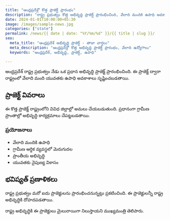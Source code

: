 ```yaml
---
title: "ఆంధ్రప్రదేశ్లో కొత్త ప్రాజెక్ట్ ప్రారంభం"
description: "రాష్ట్ర ప్రభుత్వం కొత్త అభివృద్ధి ప్రాజెక్ట్ ప్రారంభించింది, వేలాది మందికి ఉపాధి అవకాశాలు సృష్టించబడతాయి."
date: 2024-01-01T10:00:00+05:30
image: /images/sample-news.jpg
categories: ["state"]
permalink: /news/{{ date | date: "%Y/%m/%d" }}/{{ title | slug }}/
seo:
  meta_title: "ఆంధ్రప్రదేశ్ అభివృద్ధి ప్రాజెక్ట్ - తాజా వార్తలు"
  meta_description: "ఆంధ్రప్రదేశ్లో కొత్త అభివృద్ధి ప్రాజెక్ట్ ప్రారంభం, వేలాది ఉద్యోగాలు"
  keywords: "ఆంధ్రప్రదేశ్, అభివృద్ధి, ప్రాజెక్ట్, ఉపాధి"

---
```


ఆంధ్రప్రదేశ్ రాష్ట్ర ప్రభుత్వం నేడు ఒక ప్రధాన అభివృద్ధి ప్రాజెక్ట్ ప్రారంభించింది. ఈ ప్రాజెక్ట్ ద్వారా రాష్ట్రంలో వేలాది మంది యువతకు ఉపాధి అవకాశాలు సృష్టించబడతాయి.

## ప్రాజెక్ట్ వివరాలు

ఈ కొత్త ప్రాజెక్ట్ రాష్ట్రంలోని వివిధ జిల్లాల్లో అమలు చేయబడుతుంది. ప్రధానంగా గ్రామీణ ప్రాంతాల్లో అభివృద్ధి కార్యక్రమాలు చేపట్టబడతాయి.

### ప్రయోజనాలు

* వేలాది మందికి ఉపాధి
* గ్రామీణ ఆర్థిక వ్యవస్థలో మెరుగుదల
* ప్రాంతీయ అభివృద్ధి
* యువతకు నైపుణ్య వికాసం

## భవిష్యత్ ప్రణాళికలు

రాష్ట్ర ప్రభుత్వం మరో ఐదు ప్రాజెక్టులను ప్రారంభించనున్నట్లు ప్రకటించింది. ఈ ప్రాజెక్టులన్నీ రాష్ట్ర అభివృద్ధికి దోహదపడతాయి.

రాష్ట్ర అభివృద్ధికి ఈ ప్రాజెక్టులు మైలురాయిగా నిలుస్తాయని ముఖ్యమంత్రి తెలిపారు.
